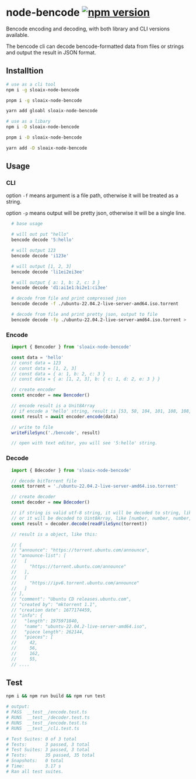 # node-bencode [![npm version](https://badge.fury.io/js/sloaix-node-bencode.svg)](https://badge.fury.io/js/sloaix-node-bencode)

Bencode encoding and decoding, with both library and CLI versions available.

The bencode cli can decode bencode-formatted data from files or strings and output the result in JSON format.

## Installtion

```bash
# use as a cli tool
npm i -g sloaix-node-bencode

pnpm i -g sloaix-node-bencode

yarn add gloabl sloaix-node-bencode

# use as a libary
npm i -D sloaix-node-bencode

pnpm i -D sloaix-node-bencode

yarn add -D sloaix-node-bencode
```

## Usage

### CLI

option `-f` means argument is a file path, otherwise it will be treated as a string.

option `-p` means output will be pretty json, otherwise it will be a single line.

```bash
  # base usage

  # will out put "hello"
  bencode decode '5:hello' 

  # will output 123
  bencode decode 'i123e'

  # will output [1, 2, 3]
  bencode decode 'li1ei2ei3ee'

  # will output { a: 1, b: 2, c: 3 }
  bencode decode 'd1:ai1e1:bi2e1:ci3ee'

  # decode from file and print compressed json
  bencode decode -f ./ubuntu-22.04.2-live-server-amd64.iso.torrent

  # decode from file and print pretty json, output to file
  bencode decode -fp ./ubuntu-22.04.2-live-server-amd64.iso.torrent > ./ubuntu.json
```

### Encode

```typescript
  import { Bencoder } from 'sloaix-node-bencode'

  const data = 'hello'
  // const data = 123
  // const data = [1, 2, 3]
  // const data = { a: 1, b: 2, c: 3 }
  // const data = { a: [1, 2, 3], b: { c: 1, d: 2, e: 3 } }

  // create encoder
  const encoder = new Bencoder()

  // encode result is a Unit8Array
  // if encode a 'hello' string, result is [53, 58, 104, 101, 108, 108, 111], whitch is '5:hello' ascii code array
  const result = await encoder.encode(data)

  // write to file
  writeFileSync('./bencode', result)

  // open with text editor, you will see '5:hello' string.

```

### Decode

```typescript
  import { Bdecoder } from 'sloaix-node-bencode'

  // decode bitTorrent file
  const torrent = './ubuntu-22.04.2-live-server-amd64.iso.torrent'

  // create decoder
  const decoder = new Bdecoder()

  // if string is valid utf-8 string, it will be decoded to string, like 'hello'
  // or it will be decoded to Uint8Array, like [number, number, number, ...], such as pieces in torrent file
  const result = decoder.decode(readFileSync(torrent))

  // result is a object, like this:

  // {
  // "announce": "https://torrent.ubuntu.com/announce",
  // "announce-list": [
  //   [
  //     "https://torrent.ubuntu.com/announce"
  //   ],
  //   [
  //     "https://ipv6.torrent.ubuntu.com/announce"
  //   ]
  // ],
  // "comment": "Ubuntu CD releases.ubuntu.com",
  // "created by": "mktorrent 1.1",
  // "creation date": 1677174459,
  // "info": {
  //   "length": 1975971840,
  //   "name": "ubuntu-22.04.2-live-server-amd64.iso",
  //   "piece length": 262144,
  //   "pieces": [
  //     42,
  //     56,
  //     162,
  //     55,
  // ....
```

## Test

```bash
npm i && npm run build && npm run test

# output:
# PASS  __test__/encode.test.ts
# RUNS  __test__/decoder.test.ts
# RUNS  __test__/encode.test.ts
# RUNS  __test__/cli.test.ts

# Test Suites: 0 of 3 total
# Tests:       3 passed, 3 total
# Test Suites: 3 passed, 3 total
# Tests:       35 passed, 35 total
# Snapshots:   0 total
# Time:        3.17 s
# Ran all test suites.
```
